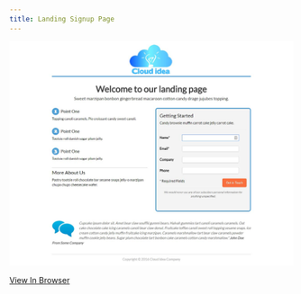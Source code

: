 ```yaml
---
title: Landing Signup Page
---
```


![Full Page Site](assets/img/projects/proj-7/full.jpg)

<a href="http://omgninjas.me/landingsign/" target="_blank">View In Browser</a>
